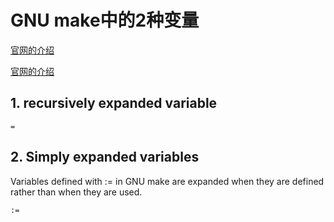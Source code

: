 # GNU make中的2种变量

<a href="https://www.gnu.org/software/make/manual/make.html#Flavors" target="_blank">官网的介绍</a>


[官网的介绍](https://www.gnu.org/software/make/manual/make.html#Flavors)

## 1. recursively expanded variable

```
=
```

## 2. Simply expanded variables

Variables defined with := in GNU make are expanded when they are defined rather than when they are used.

```
:=
```